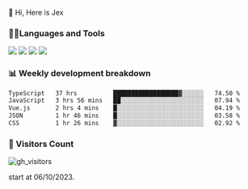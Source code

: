  👋 Hi, Here is Jex

 

### 🧑‍💻Languages and Tools

<code><a href="https://react.dev"><img src="https://api.iconify.design/logos:react.svg" /></a></code>
<code><a href="https://github.com/vuejs/core"><img src="https://api.iconify.design/logos:vue.svg" /></a></code> 
<code><a href="https://github.com/microsoft/TypeScript"><img src="https://api.iconify.design/logos:typescript-icon.svg" /></a></code>
<code><a href="https://threejs.org/"><img src="https://api.iconify.design/logos:threejs.svg" /></a></code>

### 📊 Weekly development breakdown

<!--START_SECTION:waka-->

```txt
TypeScript   37 hrs          ██████████████████▓░░░░░░   74.50 %
JavaScript   3 hrs 56 mins   ██░░░░░░░░░░░░░░░░░░░░░░░   07.94 %
Vue.js       2 hrs 4 mins    █░░░░░░░░░░░░░░░░░░░░░░░░   04.19 %
JSON         1 hr 46 mins    █░░░░░░░░░░░░░░░░░░░░░░░░   03.58 %
CSS          1 hr 26 mins    ▓░░░░░░░░░░░░░░░░░░░░░░░░   02.92 %
```

<!--END_SECTION:waka-->


### 👀 Visitors Count

![gh_visitors](https://profile-counter.glitch.me/jexlau/count.svg)

start at 06/10/2023.
